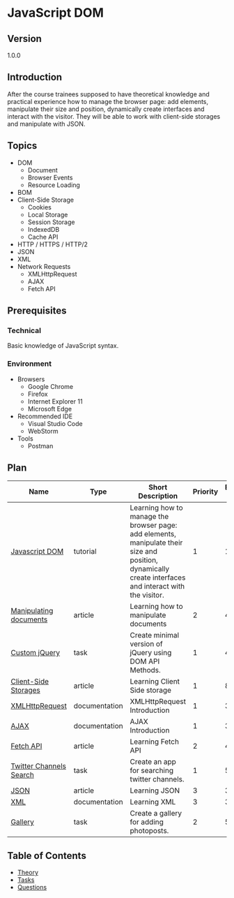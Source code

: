 # JavaScript DOM

## Version 

1.0.0

## Introduction

After the course trainees supposed to have theoretical knowledge and practical experience how to manage the browser page: add elements, manipulate their size and position, dynamically create interfaces and interact with the visitor. They will be able to work with client-side storages and manipulate with JSON.

## Topics

* DOM
  * Document
  * Browser Events
  * Resource Loading
* BOM
* Client-Side Storage
  * Cookies
  * Local Storage
  * Session Storage
  * IndexedDB
  * Cache API
* HTTP / HTTPS / HTTP/2
* JSON
* XML
* Network Requests
  * XMLHttpRequest
  * AJAX
  * Fetch API
  
## Prerequisites

### Technical

Basic knowledge of JavaScript syntax.

### Environment

* Browsers
  * Google Chrome
  * Firefox
  * Internet Explorer 11
  * Microsoft Edge
* Recommended IDE
  * Visual Studio Code
  * WebStorm
* Tools
  * Postman
  
## Plan

| Name                                                                                                                             | Type          | Short Description                                                                                                                                       | Priority | Estimation (h) |
|----------------------------------------------------------------------------------------------------------------------------------|---------------|---------------------------------------------------------------------------------------------------------------------------------------------------------|----------|----------------|
| [Javascript DOM](https://learn.javascript.ru/)                                                                                   | tutorial      | Learning how to manage the browser page: add elements, manipulate their size and position, dynamically create interfaces and interact with the visitor. | 1        | 10             |
| [Manipulating documents](https://developer.mozilla.org/en-US/docs/Learn/JavaScript/Client-side_web_APIs/Manipulating_documents/) | article       | Learning how to manipulate documents                                                                                                                    | 2        | 4              |
| [Custom jQuery](./tasks/custom-jquery/readme.md)                                                                                 | task          | Create minimal version of jQuery using DOM API Methods.                                                                                                 | 1        | 40             |
| [Client-Side Storages](https://developer.mozilla.org/en-US/docs/Learn/JavaScript/Client-side_web_APIs/Client-side_storage)       | article       | Learning Client Side storage                                                                                                                            | 1        | 8              |
| [XMLHttpRequest](https://www.w3schools.com/xml/xml_http.asp)                                                                     | documentation | XMLHttpRequest Introduction                                                                                                                             | 1        | 3              |
| [AJAX](https://www.w3schools.com/xml/ajax_intro.asp)                                                                             | documentation | AJAX Introduction                                                                                                                                       | 1        | 3              |
| [Fetch API](https://developer.mozilla.org/en-US/docs/Web/API/Fetch_API)                                                          | article       | Learning Fetch API                                                                                                                                      | 2        | 4              |
| [Twitter Channels Search](./tasks/twitter-channels-search/readme.md)                                                             | task          | Create an app for searching twitter channels.                                                                                                           | 1        | 54             |
| [JSON](https://developer.mozilla.org/en-US/docs/Web/JavaScript/Reference/Global_Objects/JSON)                                    | article       | Learning JSON                                                                                                                                           | 3        | 3              |
| [XML](https://www.w3schools.com/xml/default.asp)                                                                                 | documentation | Learning XML                                                                                                                                            | 3        | 3              |
| [Gallery](./tasks/gallery/readme.md)                                                                                             | task          | Create a gallery for adding photoposts.                                                                                                                 | 2        | 55             |

## Table of Contents

* [Theory](./theory/readme.md)
* [Tasks](./tasks/readme.md)
* [Questions](./questions/readme.md)

